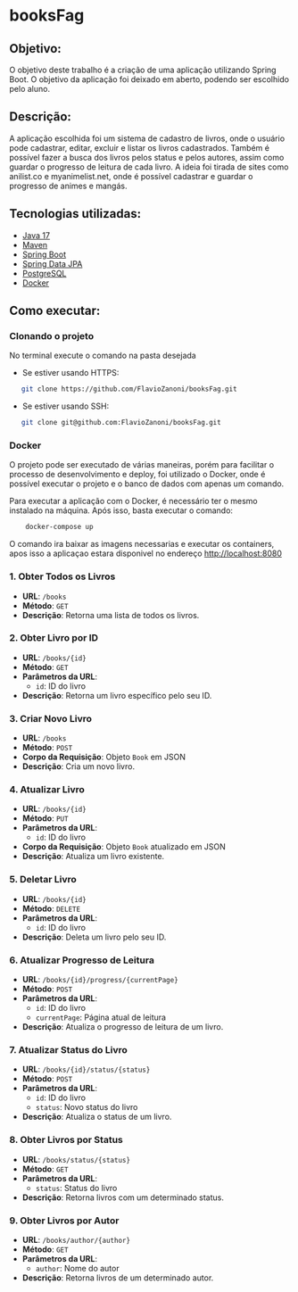 ﻿# booksFag

## Objetivo:

O objetivo deste trabalho é a criação de uma aplicação utilizando Spring Boot. O objetivo da aplicação foi deixado em aberto, podendo ser escolhido pelo aluno.

## Descrição:

A aplicação escolhida foi um sistema de cadastro de livros, onde o usuário pode cadastrar, editar, excluir e listar os livros cadastrados. Também é possível fazer a busca dos livros pelos status e pelos autores, assim como guardar o progresso de leitura de cada livro. A ideia foi tirada de sites como anilist.co e myanimelist.net, onde é possível cadastrar e guardar o progresso de animes e mangás.

## Tecnologias utilizadas:

- [Java 17](https://www.oracle.com/java/technologies/downloads/#java17)
- [Maven](https://maven.apache.org/)
- [Spring Boot](https://spring.io/projects/spring-boot)
- [Spring Data JPA](https://spring.io/projects/spring-data-jpa)
- [PostgreSQL](https://www.postgresql.org/)
- [Docker](https://www.docker.com/)

## Como executar:

### Clonando o projeto

No terminal execute o comando na pasta desejada
- Se estiver usando HTTPS: 

```bash
   git clone https://github.com/FlavioZanoni/booksFag.git
```

- Se estiver usando SSH: 

```bash
   git clone git@github.com:FlavioZanoni/booksFag.git
```

### Docker

O projeto pode ser executado de várias maneiras, porém para facilitar o processo de desenvolvimento e deploy, foi utilizado o Docker, onde é possível executar o projeto e o banco de dados com apenas um comando.

Para executar a aplicação com o Docker, é necessário ter o mesmo instalado na máquina. Após isso, basta executar o comando:

```bash
    docker-compose up
```

O comando ira baixar as imagens necessarias e executar os containers, apos isso a aplicaçao estara disponivel no endereço
[http://localhost:8080](http://localhost:8080)

### 1. Obter Todos os Livros

- **URL**: `/books`
- **Método**: `GET`
- **Descrição**: Retorna uma lista de todos os livros.

### 2. Obter Livro por ID

- **URL**: `/books/{id}`
- **Método**: `GET`
- **Parâmetros da URL**:
  - `id`: ID do livro
- **Descrição**: Retorna um livro específico pelo seu ID.

### 3. Criar Novo Livro

- **URL**: `/books`
- **Método**: `POST`
- **Corpo da Requisição**: Objeto `Book` em JSON
- **Descrição**: Cria um novo livro.

### 4. Atualizar Livro

- **URL**: `/books/{id}`
- **Método**: `PUT`
- **Parâmetros da URL**:
  - `id`: ID do livro
- **Corpo da Requisição**: Objeto `Book` atualizado em JSON
- **Descrição**: Atualiza um livro existente.

### 5. Deletar Livro

- **URL**: `/books/{id}`
- **Método**: `DELETE`
- **Parâmetros da URL**:
  - `id`: ID do livro
- **Descrição**: Deleta um livro pelo seu ID.

### 6. Atualizar Progresso de Leitura

- **URL**: `/books/{id}/progress/{currentPage}`
- **Método**: `POST`
- **Parâmetros da URL**:
  - `id`: ID do livro
  - `currentPage`: Página atual de leitura
- **Descrição**: Atualiza o progresso de leitura de um livro.

### 7. Atualizar Status do Livro

- **URL**: `/books/{id}/status/{status}`
- **Método**: `POST`
- **Parâmetros da URL**:
  - `id`: ID do livro
  - `status`: Novo status do livro
- **Descrição**: Atualiza o status de um livro.

### 8. Obter Livros por Status

- **URL**: `/books/status/{status}`
- **Método**: `GET`
- **Parâmetros da URL**:
  - `status`: Status do livro
- **Descrição**: Retorna livros com um determinado status.

### 9. Obter Livros por Autor

- **URL**: `/books/author/{author}`
- **Método**: `GET`
- **Parâmetros da URL**:
  - `author`: Nome do autor
- **Descrição**: Retorna livros de um determinado autor.
